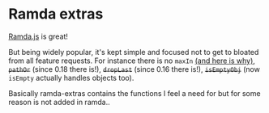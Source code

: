 # Ramda extras

[Ramda.js](http://www.ramdajs.com) is great!

But being widely popular, it's kept simple and focused not to get to bloated from all feature requests. For instance there is no `maxIn` [(and here is why)](https://github.com/ramda/ramda/issues/1334), ~~`pathOr`~~ (since 0.18 there is!), ~~`dropLast`~~ (since 0.16 there is!), ~~`isEmptyObj`~~ (now `isEmpty` actually handles objects too).

Basically ramda-extras contains the functions I feel a need for but for some reason is not added in ramda..

